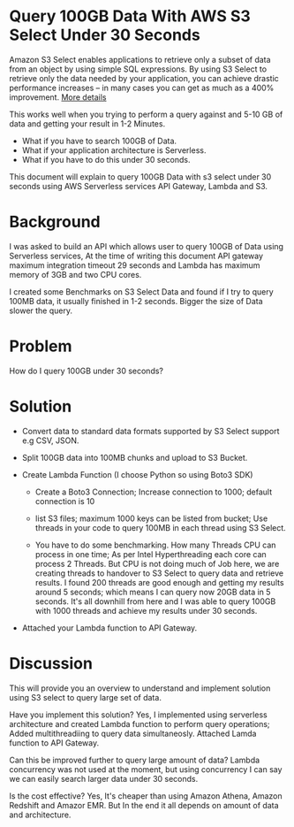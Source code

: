 Query 100GB Data With AWS S3 Select Under 30 Seconds
===========================================

Amazon S3 Select enables applications to retrieve only a subset of data from an object by using simple SQL expressions. By using S3 Select to retrieve only the data needed by your application, you can achieve drastic performance increases – in many cases you can get as much as a 400% improvement. [More details](https://aws.amazon.com/blogs/aws/s3-glacier-select/)

This works well when you trying to perform a query against and 5-10 GB of data and getting your result in 1-2 Minutes.

* What if you have to search 100GB of Data.
* What if your application architecture is Serverless.
* What if you have to do this under 30 seconds.

This document will explain to query 100GB Data with s3 select under 30 seconds using AWS Serverless services API Gateway, Lambda and S3.

Background
==========
I was asked to build an API which allows user to query 100GB of Data using Serverless services, At the time  of writing this document API gateway maximum integration timeout 29 seconds and Lambda has maximum memory of 3GB and two CPU cores.

I created some Benchmarks on S3 Select Data and found if I try to query 100MB data, it usually finished in 1-2 seconds. Bigger the size of Data slower the query.

Problem
=======
How do I query 100GB under 30 seconds?

Solution
========
- Convert data to standard data formats supported by S3 Select support e.g CSV, JSON. 

- Split 100GB data into 100MB chunks and upload to S3 Bucket.

- Create Lambda Function (I choose Python so using Boto3 SDK)

	- Create a Boto3 Connection; Increase connection to 1000; default connection is 10

	- list S3 files; maximum 1000 keys can be listed from bucket; Use threads in your code to query 100MB in each thread using S3 Select. 

	- You have to do some benchmarking. How many Threads CPU can process in one time; As per Intel Hyperthreading each core can process 2 Threads. But CPU is not doing much of Job here, we are creating threads to handover to S3 Select to query data and retrieve results. I found 200 threads are good enough and getting my results around 5 seconds; which means I can query now 20GB data in 5 seconds. It's all downhill from here and I was able to query 100GB with 1000 threads and achieve my results under 30 seconds. 

- Attached your Lambda function to API Gateway.

Discussion
==========
This will provide you an overview to understand and implement solution using S3 select to query large set of data.

Have you implement this solution?
Yes, I implemented using serverless architecture and created Lambda function to perform query operations; Added multithreadiing to query data simultaneosly. Attached Lamda function to API Gateway.

Can this be improved further to query large amount of data?
Lambda concurrency was not used at the moment, but using concurrency I can say we can easily search larger data under 30 seconds.

Is the cost effective?
Yes, It's cheaper than using Amazon Athena, Amazon Redshift and Amazor EMR. But In the end it all depends on amount of data and architecture.

